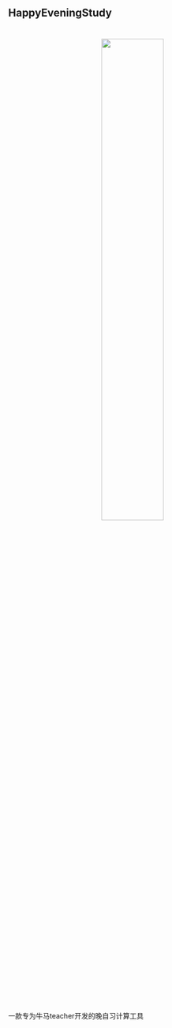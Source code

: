 ## HappyEveningStudy

<h1 align="center">
  <img src="https://raw.githubusercontent.com/HXHGTS/HappyEveningStudy/refs/heads/main/HappyEveningStudy.ico" width="50%" height="50%">
</h1>


一款专为牛马teacher开发的晚自习计算工具
